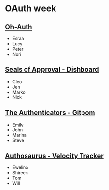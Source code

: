 # OAuth week

## [Oh-Auth](https://github.com/esraajb/oh-auth)
- Esraa
- Lucy
- Peter
- Nori

## [Seals of Approval - Dishboard](https://github.com/seals-of-approval/dish-board/)
- Cleo
- Jen
- Marko
- Nick

## [The Authenticators - Gitpom](https://github.com/The-Authenticators/gitpom)
- Emily
- John
- Marina
- Steve

## [Authosaurus - Velocity Tracker](https://github.com/Authosaurus/velocity-tracker)
- Ewelina
- Shireen
- Tom
- Will
